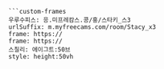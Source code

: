 

```쿠스통-프라메스
```custom-frames
우루수피스: 응.미프레캄스.콩/홍/스타키_스3
urlSuffix: m.myfreecams.com/room/Stacy_x3
frame: https://
frame: https://
스칠리: 에이그트:50브
style: height:50vh
```
```